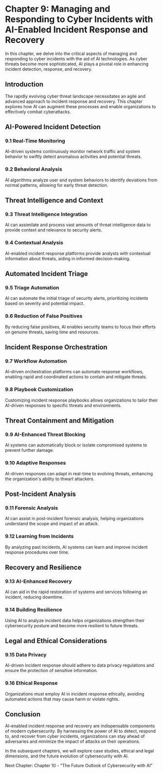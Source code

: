 Chapter 9: Managing and Responding to Cyber Incidents with AI-Enabled Incident Response and Recovery
====================================================================================================

In this chapter, we delve into the critical aspects of managing and responding to cyber incidents with the aid of AI technologies. As cyber threats become more sophisticated, AI plays a pivotal role in enhancing incident detection, response, and recovery.

Introduction
------------

The rapidly evolving cyber threat landscape necessitates an agile and advanced approach to incident response and recovery. This chapter explores how AI can augment these processes and enable organizations to effectively combat cyberattacks.

AI-Powered Incident Detection
-----------------------------

### 9.1 Real-Time Monitoring

AI-driven systems continuously monitor network traffic and system behavior to swiftly detect anomalous activities and potential threats.

### 9.2 Behavioral Analysis

AI algorithms analyze user and system behaviors to identify deviations from normal patterns, allowing for early threat detection.

Threat Intelligence and Context
-------------------------------

### 9.3 Threat Intelligence Integration

AI can assimilate and process vast amounts of threat intelligence data to provide context and relevance to security alerts.

### 9.4 Contextual Analysis

AI-enabled incident response platforms provide analysts with contextual information about threats, aiding in informed decision-making.

Automated Incident Triage
-------------------------

### 9.5 Triage Automation

AI can automate the initial triage of security alerts, prioritizing incidents based on severity and potential impact.

### 9.6 Reduction of False Positives

By reducing false positives, AI enables security teams to focus their efforts on genuine threats, saving time and resources.

Incident Response Orchestration
-------------------------------

### 9.7 Workflow Automation

AI-driven orchestration platforms can automate response workflows, enabling rapid and coordinated actions to contain and mitigate threats.

### 9.8 Playbook Customization

Customizing incident response playbooks allows organizations to tailor their AI-driven responses to specific threats and environments.

Threat Containment and Mitigation
---------------------------------

### 9.9 AI-Enhanced Threat Blocking

AI systems can automatically block or isolate compromised systems to prevent further damage.

### 9.10 Adaptive Responses

AI-driven responses can adapt in real-time to evolving threats, enhancing the organization's ability to thwart attackers.

Post-Incident Analysis
----------------------

### 9.11 Forensic Analysis

AI can assist in post-incident forensic analysis, helping organizations understand the scope and impact of an attack.

### 9.12 Learning from Incidents

By analyzing past incidents, AI systems can learn and improve incident response procedures over time.

Recovery and Resilience
-----------------------

### 9.13 AI-Enhanced Recovery

AI can aid in the rapid restoration of systems and services following an incident, reducing downtime.

### 9.14 Building Resilience

Using AI to analyze incident data helps organizations strengthen their cybersecurity posture and become more resilient to future threats.

Legal and Ethical Considerations
--------------------------------

### 9.15 Data Privacy

AI-driven incident response should adhere to data privacy regulations and ensure the protection of sensitive information.

### 9.16 Ethical Response

Organizations must employ AI in incident response ethically, avoiding automated actions that may cause harm or violate rights.

Conclusion
----------

AI-enabled incident response and recovery are indispensable components of modern cybersecurity. By harnessing the power of AI to detect, respond to, and recover from cyber incidents, organizations can stay ahead of adversaries and minimize the impact of attacks on their operations.

In the subsequent chapters, we will explore case studies, ethical and legal dimensions, and the future evolution of cybersecurity with AI.

Next Chapter: Chapter 10 - "The Future Outlook of Cybersecurity with AI"
